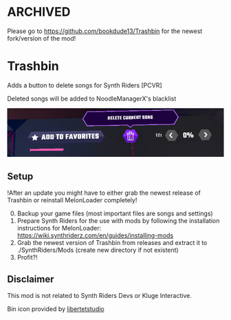 # ARCHIVED

Please go to https://github.com/bookdude13/Trashbin for the newest fork/version of the mod!


# Trashbin

Adds a button to delete songs for Synth Riders [PCVR]

Deleted songs will be added to NoodleManagerX's blacklist

![preview](preview.png)



## Setup
!After an update you might have to either grab the newest release of Trashbin or reinstall MelonLoader completely!

0. Backup your game files (most important files are songs and settings)
1. Prepare Synth Riders for the use with mods by following the installation instructions for MelonLoader:  https://wiki.synthriderz.com/en/guides/installing-mods
2. Grab the newest version of Trashbin from releases and extract it to ./SynthRiders/Mods (create new directory if not existent)
3. Profit?!

## Disclaimer
This mod is not related to Synth Riders Devs or Kluge Interactive.

Bin icon provided by [libertetstudio](https://www.iconfinder.com/icons/4243344/basic_bin_app_ux_icon)
